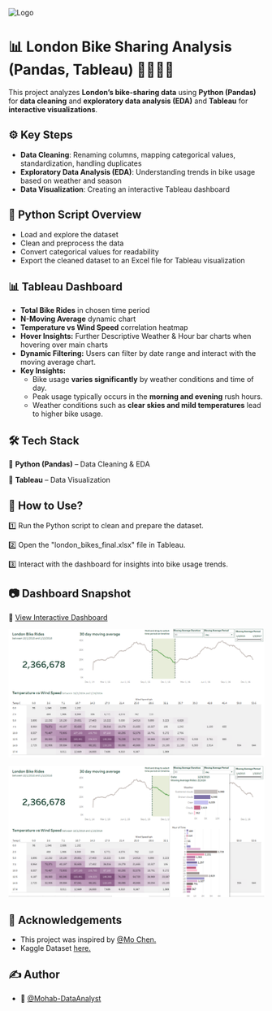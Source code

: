 
![Logo](https://images.unsplash.com/photo-1541625602330-2277a4c46182?q=80&w=1470&auto=format&fit=crop&ixlib=rb-4.0.3&ixid=M3wxMjA3fDB8MHxwaG90by1wYWdlfHx8fGVufDB8fHx8fA%3D%3D)


# 📊 London Bike Sharing Analysis (Pandas, Tableau) 🚴‍♀️🚴‍♂️ 

This project analyzes **London’s bike-sharing data** using **Python (Pandas)** for **data cleaning** and **exploratory data analysis (EDA)** and **Tableau** for **interactive visualizations**.  



## ⚙️ Key Steps
  - **Data Cleaning**: Renaming columns, mapping categorical values, standardization, handling duplicates  
  - **Exploratory Data Analysis (EDA)**: Understanding trends in bike usage based on weather and season 
  - **Data Visualization**: Creating an interactive Tableau dashboard   
## 🐍 Python Script Overview 


- Load and explore the dataset  
- Clean and preprocess the data  
- Convert categorical values for readability  
- Export the cleaned dataset to an Excel file for Tableau visualization  
## 📊 Tableau Dashboard
- **Total Bike Rides** in chosen time period
- **N-Moving Average** dynamic chart
- **Temperature vs Wind Speed** correlation heatmap
- **Hover Insights:** Further Descriptive Weather & Hour bar charts when hovering over main charts
- **Dynamic Filtering:** Users can filter by date range and interact with the moving average chart.  
- **Key Insights:**  
  - Bike usage **varies significantly** by weather conditions and time of day.  
  - Peak usage typically occurs in the **morning and evening** rush hours.  
  - Weather conditions such as **clear skies and mild temperatures** lead to higher bike usage.  
## 🛠 Tech Stack
🔹 **Python (Pandas)** – Data Cleaning & EDA

🔹 **Tableau** – Data Visualization
## 📎 How to Use?
1️⃣ Run the Python script to clean and prepare the dataset.

2️⃣ Open the "london_bikes_final.xlsx" file in Tableau.

3️⃣ Interact with the dashboard for insights into bike usage trends.  

## 📷 **Dashboard Snapshot**
🔗 [View Interactive Dashboard](https://public.tableau.com/views/LondonBikeSharingDashboard_17414439577720/LondonBikeSharingDashboard?:language=en-US&:sid=&:redirect=auth&:display_count=n&:origin=viz_share_link)

![Dashboard Preview](Bike%20Rides%201.png)

![Dashboard Preview](Bike%20Rides%202.png)

## 📌 Acknowledgements
- This project was inspired by [@Mo Chen.](https://youtu.be/nl9eZl1IOKI?si=7lvYOa2szElGXfsK)
- Kaggle Dataset [here.](https://www.kaggle.com/datasets/hmavrodiev/london-bike-sharing-dataset)
## ✍️ Author
- 👤 [@Mohab-DataAnalyst](https://github.com/Mohab-DataAnalyst)
